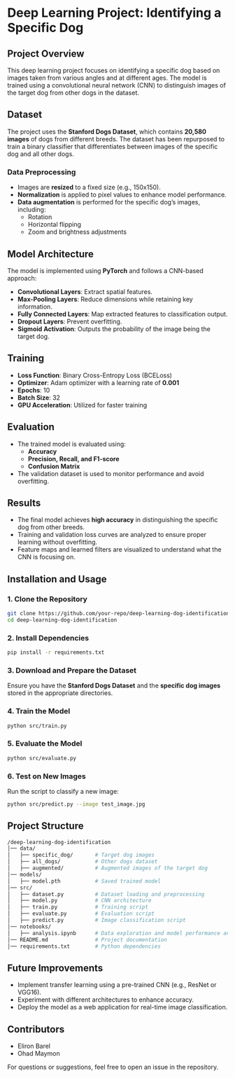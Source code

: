 # Deep Learning Project: Identifying a Specific Dog

## Project Overview
This deep learning project focuses on identifying a specific dog based on images taken from various angles and at different ages. The model is trained using a convolutional neural network (CNN) to distinguish images of the target dog from other dogs in the dataset.

## Dataset
The project uses the **Stanford Dogs Dataset**, which contains **20,580 images** of dogs from different breeds. The dataset has been repurposed to train a binary classifier that differentiates between images of the specific dog and all other dogs.

### Data Preprocessing
- Images are **resized** to a fixed size (e.g., 150x150).
- **Normalization** is applied to pixel values to enhance model performance.
- **Data augmentation** is performed for the specific dog’s images, including:
  - Rotation
  - Horizontal flipping
  - Zoom and brightness adjustments

## Model Architecture
The model is implemented using **PyTorch** and follows a CNN-based approach:
- **Convolutional Layers**: Extract spatial features.
- **Max-Pooling Layers**: Reduce dimensions while retaining key information.
- **Fully Connected Layers**: Map extracted features to classification output.
- **Dropout Layers**: Prevent overfitting.
- **Sigmoid Activation**: Outputs the probability of the image being the target dog.

## Training
- **Loss Function**: Binary Cross-Entropy Loss (BCELoss)
- **Optimizer**: Adam optimizer with a learning rate of **0.001**
- **Epochs**: 10
- **Batch Size**: 32
- **GPU Acceleration**: Utilized for faster training

## Evaluation
- The trained model is evaluated using:
  - **Accuracy**
  - **Precision, Recall, and F1-score**
  - **Confusion Matrix**
- The validation dataset is used to monitor performance and avoid overfitting.

## Results
- The final model achieves **high accuracy** in distinguishing the specific dog from other breeds.
- Training and validation loss curves are analyzed to ensure proper learning without overfitting.
- Feature maps and learned filters are visualized to understand what the CNN is focusing on.

## Installation and Usage

### 1. Clone the Repository
```sh
git clone https://github.com/your-repo/deep-learning-dog-identification.git
cd deep-learning-dog-identification
```

### 2. **Install Dependencies**
```sh
pip install -r requirements.txt
```

### 3. **Download and Prepare the Dataset**

Ensure you have the **Stanford Dogs Dataset** and the **specific dog images** stored in the appropriate directories.

### 4. **Train the Model**
```sh
python src/train.py
```

### 5. **Evaluate the Model**
```sh
python src/evaluate.py
```

### 6. **Test on New Images**

Run the script to classify a new image:

```sh
python src/predict.py --image test_image.jpg
```


## Project Structure
```bash
/deep-learning-dog-identification
│── data/
│   ├── specific_dog/       # Target dog images
│   ├── all_dogs/           # Other dogs dataset
│   ├── augmented/          # Augmented images of the target dog
│── models/
│   ├── model.pth           # Saved trained model
│── src/
│   ├── dataset.py          # Dataset loading and preprocessing
│   ├── model.py            # CNN architecture
│   ├── train.py            # Training script
│   ├── evaluate.py         # Evaluation script
│   ├── predict.py          # Image classification script
│── notebooks/
│   ├── analysis.ipynb      # Data exploration and model performance analysis
│── README.md               # Project documentation
│── requirements.txt        # Python dependencies
```

## Future Improvements

- Implement transfer learning using a pre-trained CNN (e.g., ResNet or VGG16).
- Experiment with different architectures to enhance accuracy.
- Deploy the model as a web application for real-time image classification.

## Contributors

- Eliron Barel
- Ohad Maymon

For questions or suggestions, feel free to open an issue in the repository.
